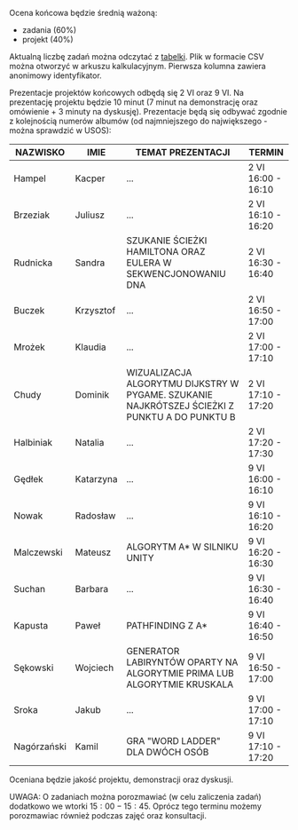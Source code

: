 Ocena końcowa będzie średnią ważoną:

* zadania (60%)
* projekt (40%)

Aktualną liczbę zadań można odczytać z [tabelki](---ThisDir---/results_08_05_2020_asid2_shuf.csv).
Plik w formacie CSV można otworzyć w arkuszu kalkulacyjnym. Pierwsza kolumna zawiera anonimowy identyfikator.

Prezentacje projektów końcowych odbędą się 2 VI oraz 9 VI. Na prezentację projektu będzie 10 minut
(7 minut na demonstrację oraz omówienie + 3 minuty na dyskusję). Prezentacje będą się odbywać zgodnie z
kolejnością 
numerów albumów (od najmniejszego do największego - można sprawdzić w USOS):

| NAZWISKO | IMIE | TEMAT PREZENTACJI | TERMIN |
| -------- | ---- | ----------------- | ------ | 
| Hampel | Kacper | ... | 2 VI 16:00 - 16:10 | 
| Brzeziak | Juliusz | ... | 2 VI 16:10 - 16:20 | 
| Rudnicka | Sandra | SZUKANIE ŚCIEŻKI HAMILTONA ORAZ EULERA W SEKWENCJONOWANIU DNA | 2 VI 16:30 - 16:40 | 
| Buczek | Krzysztof | ... | 2 VI 16:50 - 17:00 | 
| Mrożek | Klaudia | ... | 2 VI 17:00 - 17:10 | 
| Chudy | Dominik | WIZUALIZACJA ALGORYTMU DIJKSTRY W PYGAME. SZUKANIE NAJKRÓTSZEJ ŚCIEŻKI Z PUNKTU A DO PUNKTU B | 2 VI 17:10 - 17:20 | 
| Halbiniak | Natalia | ... | 2 VI 17:20 - 17:30 | 
| Gędłek | Katarzyna | ... | 9 VI 16:00 - 16:10 | 
| Nowak | Radosław | ... | 9 VI 16:10 - 16:20 | 
| Malczewski | Mateusz | ALGORYTM A\* W SILNIKU UNITY  | 9 VI 16:20 - 16:30 | 
| Suchan | Barbara | ... | 9 VI 16:30 - 16:40 | 
| Kapusta | Paweł | PATHFINDING Z A\* | 9 VI 16:40 - 16:50 | 
| Sękowski | Wojciech | GENERATOR LABIRYNTÓW OPARTY NA ALGORYTMIE PRIMA LUB ALGORYTMIE KRUSKALA  | 9 VI 16:50 - 17:00 | 
| Sroka | Jakub | ... | 9 VI 17:00 - 17:10 | 
| Nagórzański | Kamil | GRA "WORD LADDER" DLA DWÓCH OSÓB | 9 VI 17:10 - 17:20 | 

Oceniana będzie jakość projektu, demonstracji oraz dyskusji.

UWAGA: O zadaniach można porozmawiać (w celu zaliczenia zadań) dodatkowo we wtorki $15:00 - 15:45$.
Oprócz tego terminu możemy porozmawiac również podczas zajęć oraz konsultacji.
